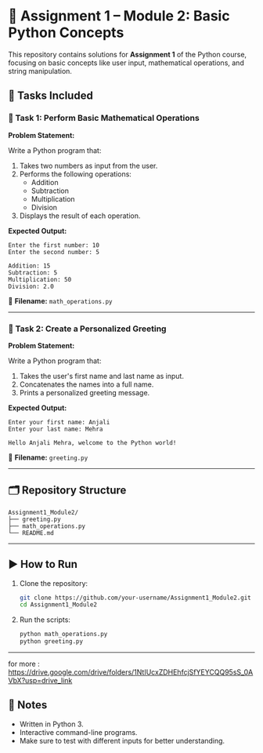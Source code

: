 # 🐍 Assignment 1 – Module 2: Basic Python Concepts

This repository contains solutions for **Assignment 1** of the Python course, focusing on basic concepts like user input, mathematical operations, and string manipulation.

## 📌 Tasks Included

### 🔢 Task 1: Perform Basic Mathematical Operations

**Problem Statement:**

Write a Python program that:

1. Takes two numbers as input from the user.
2. Performs the following operations:
   - Addition
   - Subtraction
   - Multiplication
   - Division
3. Displays the result of each operation.

**Expected Output:**
```
Enter the first number: 10  
Enter the second number: 5  

Addition: 15  
Subtraction: 5  
Multiplication: 50  
Division: 2.0
```

📄 **Filename:** `math_operations.py`

---

### 🙋 Task 2: Create a Personalized Greeting

**Problem Statement:**

Write a Python program that:

1. Takes the user's first name and last name as input.
2. Concatenates the names into a full name.
3. Prints a personalized greeting message.

**Expected Output:**
```
Enter your first name: Anjali  
Enter your last name: Mehra  

Hello Anjali Mehra, welcome to the Python world!
```

📄 **Filename:** `greeting.py`

---

## 🗂️ Repository Structure

```
Assignment1_Module2/
├── greeting.py
├── math_operations.py
└── README.md
```

---

## ▶️ How to Run

1. Clone the repository:
   ```bash
   git clone https://github.com/your-username/Assignment1_Module2.git
   cd Assignment1_Module2
   ```

2. Run the scripts:
   ```bash
   python math_operations.py
   python greeting.py
   ```

---

for more : https://drive.google.com/drive/folders/1NtIUcxZDHEhfcjSfYEYCQQ95sS_0AVbX?usp=drive_link
## 🧠 Notes

- Written in Python 3.
- Interactive command-line programs.
- Make sure to test with different inputs for better understanding.
